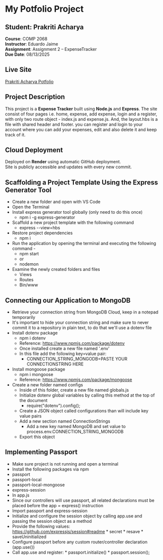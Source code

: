 # My Potfolio Project

## Student: Prakriti Acharya  
**Course**: COMP 2068  
**Instructor**: Eduardo Jaime  
**Assignment**: Assignment 2 – ExpenseTracker  
**Due Date**: 08/13/2025


## Live Site  
[Prakriti Acharya Potfolio]()

## Project Description
This project is a **Expense Tracker** built using **Node.js** and **Express**. The site consist of four pages i.e. home, expense, add expense, login and a register, with only two route object - index.js and expense.js. And, the layout.hbs is a file with shared header and footer. you can register and login to your account where you can add your expenses, edit and also delete it and keep track of it.

##  Cloud Deployment
Deployed on **Render** using automatic GitHub deployment.  
Site is publicly accessible and updates with every new commit.


## Scaffolding a Project Template Using the Express Generator Tool
* Create a new folder and open with VS Code
* Open the Terminal
* Install express generator tool globally (only need to do this once)
  * npm i -g express-generator
* Scaffold a new project template with the following command
  * express --view=hbs
* Restore project dependencies
  * npm i
* Run the application by opening the terminal and executing the following command - 
  * npm start
  * or
  * nodemon
* Examine the newly created folders and files
  * Views
  * Routes
  * Bin/www


## Connecting our Application to MongoDB
* Retrieve your connection string from MongoDB Cloud, keep in a notepad temporarily
* It's important to hide your connection string and make sure to never commit it to a repository in plain text, to do that we'll use a dotenv file
* Install dotenv package
  * npm i dotenv
  * Reference: https://www.npmjs.com/package/dotenv
  * Once installed create a new file named '.env'
  * In this file add the following key=value pair:
    * CONNECTION_STRING_MONGODB=PASTE YOUR CONNECTIONSTRING HERE
* Install mongoose package
  * npm i mongoose
  * Reference: https://www.npmjs.com/package/mongoose
* Create a new folder named configs
  * Inside of this folder, create a new file named globals.js
  * Initialize dotenv global variables by calling this method at the top of the document
    * require("dotenv").config();
  * Create a JSON object called configurations than will include key value pairs
  * Add a new section named ConnectionStrings
    * Add a new key named MongoDB and set value to process.env.CONNECTION_STRING_MONGODB
  * Export this object


## Implementing Passport
* Make sure project is not running and open a terminal
 * Install the following packages via npm
  * passport
  * passport-local
  * passport-local-mongoose
  * express-session
* In app.js
 * Since our controllers will use passport, all related declarations must be placed before the app = express() instruction
  * Import passport and express-session
  * Initialize and configure the session object by calling app.use and passing the session object as a method
   * Provide the following values: https://github.com/expressjs/session#readme
    * secret
    * resave
    * saveUninitialized
  * Configure passport before any custom router/controller declaration (app.use())
   * Call app.use and register:
    * passport.initialize()
    * passport.session();
